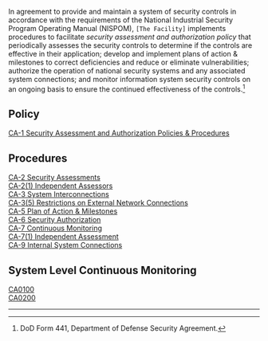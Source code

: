 In agreement to provide and maintain a system of security controls in accordance with the requirements of the National Industrial Security Program Operating Manual (NISPOM), `[The Facility]` implements procedures to facilitate *security assessment and authorization policy* that periodically assesses the security controls to determine if the controls are effective in their application; develop and implement plans of action & milestones to correct deficiencies and reduce or eliminate vulnerabilities; authorize the operation of national security systems and any associated system connections; and monitor information system security controls on an ongoing basis to ensure the continued effectiveness of the controls.[^1]

## Policy
[CA-1 Security Assessment and Authorization Policies & Procedures](CA-1.md)    

## Procedures
[CA-2 Security Assessments](CA-2.md)    
[CA-2(1) Independent Assessors](CA-2(1).md)    
[CA-3 System Interconnections](CA-3.md)    
[CA-3(5) Restrictions on External Network Connections](CA-3(5.md))    
[CA-5 Plan of Action & Milestones](CA-5.md)    
[CA-6 Security Authorization](CA-6.md)    
[CA-7 Continuous Monitoring](CA-7.md)    
[CA-7(1) Independent Assessment](CA-7(1).md)    
[CA-9 Internal System Connections](CA-9.md)    

## System Level Continuous Monitoring
[CA0100](CA0100.md)    
[CA0200](CA0200.md)    

---
[^1]: DoD Form 441, Department of Defense Security Agreement.
